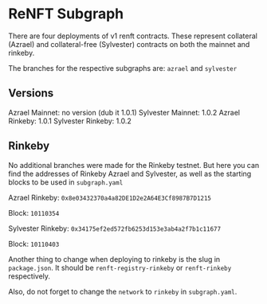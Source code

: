 # ReNFT Subgraph

There are four deployments of v1 renft contracts. These represent collateral (Azrael) and collateral-free (Sylvester) contracts on both the mainnet and rinkeby.

The branches for the respective subgraphs are:
`azrael`
and
`sylvester`

## Versions

Azrael Mainnet: no version (dub it 1.0.1)
Sylvester Mainnet: 1.0.2
Azrael Rinkeby: 1.0.1
Sylvester Rinkeby: 1.0.2

## Rinkeby

No additional branches were made for the Rinkeby testnet. But here you can find the addresses
of Rinkeby Azrael and Sylvester, as well as the starting blocks to be used in `subgraph.yaml`

Azrael Rinkeby: `0x8e03432370a4a82DE1D2e2A64E3Cf8987B7D1215`

Block: `10110354`

Sylvester Rinkeby: `0x34175ef2ed572fb6253d153e3ab4a2f7b1c11677`

Block: `10110403`

Another thing to change when deploying to rinkeby is the slug in `package.json`. It should be `renft-registry-rinkeby` or `renft-rinkeby` respectively.

Also, do not forget to change the `network` to `rinkeby` in `subgraph.yaml`.
